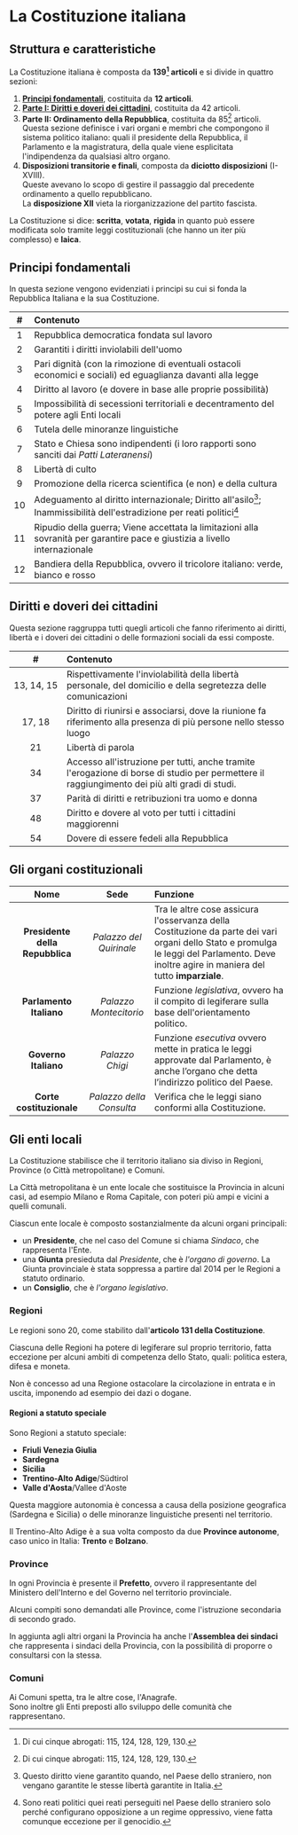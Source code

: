 # La Costituzione italiana

## Struttura e caratteristiche

La Costituzione italiana è composta da **139[^1] articoli** e si divide in
quattro sezioni:
1. [**Principi fondamentali**](#principi-fondamentali), costituita da **12
   articoli**.
2. [**Parte I: Diritti e doveri dei cittadini**](#diritti-e-doveri-dei-cittadini),
   costituita da 42 articoli.
3. **Parte II: Ordinamento della Repubblica**, costituita da 85[^1] articoli.\
   Questa sezione definisce i vari organi e membri che compongono il sistema
   politico italiano: quali il presidente della Repubblica, il Parlamento e la
   magistratura, della quale viene esplicitata l'indipendenza da qualsiasi altro
   organo.
4. **Disposizioni transitorie e finali**, composta da **diciotto disposizioni**
   (I-XVIII).\
   Queste avevano lo scopo di gestire il passaggio dal precedente ordinamento a
   quello repubblicano.\
   La **disposizione XII** vieta la riorganizzazione del partito fascista.

La Costituzione si dice: **scritta**, **votata**, **rigida** in quanto può
essere modificata solo tramite leggi costituzionali (che hanno un iter più
complesso) e **laica**.

## Principi fondamentali

In questa sezione vengono evidenziati i principi su cui si fonda la Repubblica
Italiana e la sua Costituzione.

| # | Contenuto |
| :-: | :- |
| 1 | Repubblica democratica fondata sul lavoro |
| 2 | Garantiti i diritti inviolabili dell'uomo |
| 3 | Pari dignità (con la rimozione di eventuali ostacoli economici e sociali) ed eguaglianza davanti alla legge |
| 4 | Diritto al lavoro (e dovere in base alle proprie possibilità) |
| 5 | Impossibilità di secessioni territoriali e decentramento del potere agli Enti locali |
| 6 | Tutela delle minoranze linguistiche |
| 7 | Stato e Chiesa sono indipendenti (i loro rapporti sono sanciti dai *Patti Lateranensi*) |
| 8 | Libertà di culto |
| 9 | Promozione della ricerca scientifica (e non) e della cultura |
| 10 | Adeguamento al diritto internazionale; Diritto all'asilo[^2]; Inammissibilità dell'estradizione per reati politici[^3] |
| 11 | Ripudio della guerra; Viene accettata la limitazioni alla sovranità per garantire pace e giustizia a livello internazionale |
| 12 | Bandiera della Repubblica, ovvero il tricolore italiano: verde, bianco e rosso |

## Diritti e doveri dei cittadini

Questa sezione raggruppa tutti quegli articoli che fanno riferimento ai diritti,
libertà e i doveri dei cittadini o delle formazioni sociali da essi composte.

| # | Contenuto |
| :-: | :- |
| 13,&nbsp;14,&nbsp;15 | Rispettivamente l'inviolabilità della libertà personale, del domicilio e della segretezza delle comunicazioni |
| 17,&nbsp;18 | Diritto di riunirsi e associarsi, dove la riunione fa riferimento alla presenza di più persone nello stesso luogo |
| 21 | Libertà di parola |
| 34 | Accesso all'istruzione per tutti, anche tramite l'erogazione di borse di studio per permettere il raggiungimento dei più alti gradi di studi. |
| 37 | Parità di diritti e retribuzioni tra uomo e donna |
| 48 | Diritto e dovere al voto per tutti i cittadini maggiorenni |
| 54 | Dovere di essere fedeli alla Repubblica |

## Gli organi costituzionali

| Nome | Sede | Funzione |
| :-: | :-: | :- |
| **Presidente della Repubblica** | *Palazzo del Quirinale* | Tra le altre cose assicura l'osservanza della Costituzione da parte dei vari organi dello Stato e promulga le leggi del Parlamento. Deve inoltre agire in maniera del tutto **imparziale**. |
| **Parlamento Italiano** | *Palazzo Montecitorio* | Funzione *legislativa*, ovvero ha il compito di legiferare sulla base dell'orientamento politico. |
| **Governo Italiano** | *Palazzo Chigi* | Funzione *esecutiva* ovvero mette in pratica le leggi approvate dal Parlamento, è anche l’organo che detta l’indirizzo politico del Paese.  |
| **Corte costituzionale** | *Palazzo della Consulta* | Verifica che le leggi siano conformi alla Costituzione. |

## Gli enti locali

La Costituzione stabilisce che il territorio italiano sia diviso in Regioni,
Province (o Città metropolitane) e Comuni.

La Città metropolitana è un ente locale che sostituisce la Provincia in alcuni
casi, ad esempio Milano e Roma Capitale, con poteri più ampi e vicini a quelli
comunali.

Ciascun ente locale è composto sostanzialmente da alcuni organi principali:
- un **Presidente**, che nel caso del Comune si chiama *Sindaco*, che rappresenta
  l'Ente.
- una **Giunta** presieduta dal *Presidente*, che è *l'organo di governo*. La
  Giunta provinciale è stata soppressa a partire dal 2014 per le Regioni a statuto
  ordinario.
- un **Consiglio**, che è *l'organo legislativo*.

### Regioni

Le regioni sono 20, come stabilito dall'**articolo 131 della Costituzione**.

Ciascuna delle Regioni ha potere di legiferare sul proprio territorio, fatta
eccezione per alcuni ambiti di competenza dello Stato, quali: politica estera,
difesa e moneta.

Non è concesso ad una Regione ostacolare la circolazione in entrata e in uscita,
imponendo ad esempio dei dazi o dogane.

#### Regioni a statuto speciale

Sono Regioni a statuto speciale:
- **Friuli Venezia Giulia**
- **Sardegna**
- **Sicilia**
- **Trentino-Alto Adige**/Südtirol
- **Valle d'Aosta**/Vallee d'Aoste

Questa maggiore autonomia è concessa a causa della posizione geografica
(Sardegna e Sicilia) o delle minoranze linguistiche presenti nel territorio.

Il Trentino-Alto Adige è a sua volta composto da due **Province autonome**, caso
unico in Italia: **Trento** e **Bolzano**.

### Province

In ogni Provincia è presente il **Prefetto**, ovvero il rappresentante del
Ministero dell'Interno e del Governo nel territorio provinciale.

Alcuni compiti sono demandati alle Province, come l'istruzione secondaria
di secondo grado.

In aggiunta agli altri organi la Provincia ha anche l'**Assemblea dei sindaci**
che rappresenta i sindaci della Provincia, con la possibilità di proporre o
consultarsi con la stessa.

### Comuni

Ai Comuni spetta, tra le altre cose, l'Anagrafe.\
Sono inoltre gli Enti preposti allo sviluppo delle comunità che rappresentano.

[^1]: Di cui cinque abrogati: 115, 124, 128, 129, 130.

[^2]: Questo diritto viene garantito quando, nel Paese dello straniero, non
      vengano garantite le stesse libertà garantite in Italia.

[^3]: Sono reati politici quei reati perseguiti nel Paese dello straniero solo
      perché configurano opposizione a un regime oppressivo, viene fatta
      comunque eccezione per il genocidio.
